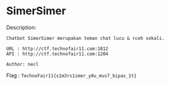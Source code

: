 # SimerSimer

Description:

```
Chatbot SimerSimer merupakan teman chat lucu & rceh sekali.

URL : http://ctf.technofair11.com:1812
API : http://ctf.technofair11.com:1204

Author: necl
```

Flag : `TechnoFair11{s1m3rs1imer_y0u_mus7_bipas_1t}`
